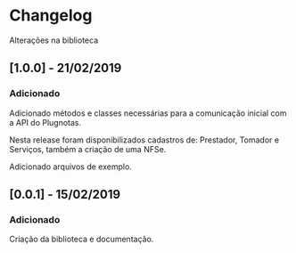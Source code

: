 # Changelog
Alterações na biblioteca

## [1.0.0] - 21/02/2019
### Adicionado

Adicionado métodos e classes necessárias para a comunicação inicial com a API do Plugnotas.

Nesta release foram disponibilizados cadastros de: Prestador, Tomador e Serviços, também a criação de uma NFSe.

Adicionado arquivos de exemplo.

## [0.0.1] - 15/02/2019
### Adicionado

Criação da biblioteca e documentação.
